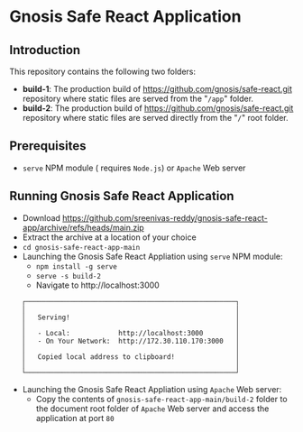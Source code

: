 # Gnosis Safe React Application #

## Introduction ##

This repository contains the following two folders:
* **build-1**: The production build of https://github.com/gnosis/safe-react.git repository where static files are served from the "`/app`" folder.
* **build-2**: The production build of https://github.com/gnosis/safe-react.git repository where static files are served directly from the "`/`" root folder.

## Prerequisites ##

* `serve` NPM module ( requires `Node.js`) or `Apache` Web server

## Running Gnosis Safe React Application ##

* Download https://github.com/sreenivas-reddy/gnosis-safe-react-app/archive/refs/heads/main.zip
* Extract the archive at a location of your choice
* `cd gnosis-safe-react-app-main`
* Launching the Gnosis Safe React Appliation using `serve` NPM module:
    * `npm install -g serve`
    * `serve -s build-2`
    * Navigate to http://localhost:3000
```
   ┌────────────────────────────────────────────────────┐
   │                                                    │
   │   Serving!                                         │
   │                                                    │
   │   - Local:            http://localhost:3000        │
   │   - On Your Network:  http://172.30.110.170:3000   │
   │                                                    │
   │   Copied local address to clipboard!               │
   │                                                    │
   └────────────────────────────────────────────────────┘
```
* Launching the Gnosis Safe React Appliation using `Apache` Web server:
    * Copy the contents of `gnosis-safe-react-app-main/build-2` folder to the document root folder of `Apache` Web server and access the application at port `80`

